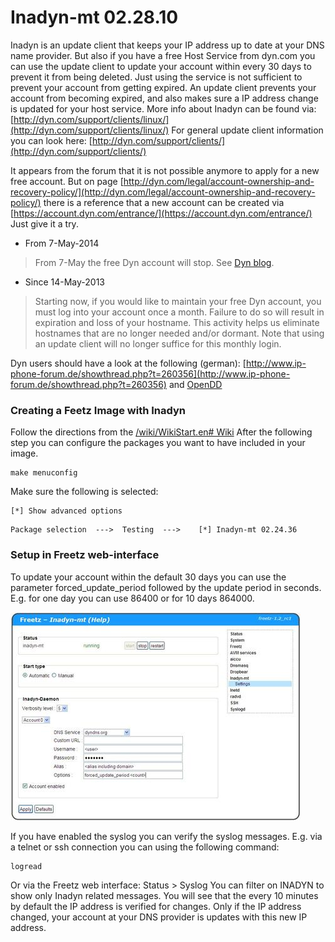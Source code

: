 # Inadyn-mt 02.28.10

Inadyn is an update client that keeps your IP address up to date at your
DNS name provider.
But also if you have a free Host Service from dyn.com you can use the
update client to update your account within every 30 days to prevent it
from being deleted.
Just using the service is not sufficient to prevent your account from
getting expired.
An update client prevents your account from becoming expired, and also
makes sure a IP address change is updated for your host service.
More info about Inadyn can be found via:
[http://dyn.com/support/clients/linux/](http://dyn.com/support/clients/linux/)
For general update client information you can look here:
[http://dyn.com/support/clients/](http://dyn.com/support/clients/)

It appears from the forum that it is not possible anymore to apply for a
new free account. But on page
[http://dyn.com/legal/account-ownership-and-recovery-policy/](http://dyn.com/legal/account-ownership-and-recovery-policy/)
there is a reference that a new account can be created via
[https://account.dyn.com/entrance/](https://account.dyn.com/entrance/)
Just give it a try.

 * From
7-May-2014

> From 7-May the free Dyn account will stop. See [Dyn
> blog](http://dyn.com/blog/why-we-decided-to-stop-offering-free-accounts/).


 * Since
14-May-2013

> Starting now, if you would like to maintain your free Dyn account, you
> must log into your account once a month. Failure to do so will result
> in expiration and loss of your hostname. This activity helps us
> eliminate hostnames that are no longer needed and/or dormant. Note
> that using an update client will no longer suffice for this monthly
> login.

Dyn users should have a look at the following (german):
[http://www.ip-phone-forum.de/showthread.php?t=260356](http://www.ip-phone-forum.de/showthread.php?t=260356)
and [OpenDD](opendd.md)

### Creating a Feetz Image with Inadyn

Follow the directions from the [/wiki/WikiStart.en#
Wiki](../index.en.html#%20Wiki)
After the following step you can configure the packages you want to have
included in your image.

```
make menuconfig
```

Make sure the following is selected:

```
[*] Show advanced options
```

```
Package selection  --->  Testing  --->    [*] Inadyn-mt 02.24.36
```

### Setup in Freetz web-interface

To update your account within the default 30 days you can use the
parameter forced_update_period followed by the update period in
seconds.
E.g. for one day you can use 86400 or for 10 days 864000.

[![Howto Inadyn Setup](../screenshots/238_md.jpg)](../screenshots/238.jpg)

If you have enabled the syslog you can verify the syslog messages. E.g.
via a telnet or ssh connection you can using the following command:

```
logread
```

Or via the Freetz web interface: Status > Syslog You can filter on
INADYN to show only Inadyn related messages. You will see that the every
10 minutes by default the IP address is verified for changes. Only if
the IP address changed, your account at your DNS provider is updates
with this new IP address.

